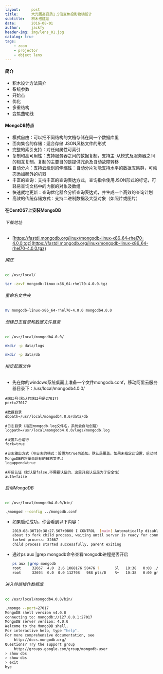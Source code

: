 ```yaml
---
layout:     post
title:      大光圈高品质1.5倍变焦投影物镜设计
subtitle:   积木搭建法
date:       2016-08-01
author:     jackfy
header-img: img/lens_01.jpg
catalog: true
tags:
    - zoom
    - projector
    - object lens
---
```


#### 简介
- 积木设计方法简介
- 系统参数
- 开始点
- 优化
- 多重结构
- 变焦曲轮线
#### MongoDB特点
- 模式自由：可以把不同结构的文档存储在同一个数据库里
- 面向集合的存储：适合存储 JSON风格文件的形式
- 完整的索引支持：对任何属性可索引
- 复制和高可用性：支持服务器之间的数据复制，支持主-从模式及服务器之间的相互复制。复制的主要目的是提供冗余及自动故障转移
- 自动分片：支持云级别的伸缩性：自动分片功能支持水平的数据库集群，可动态添加额外的机器
- 丰富的查询：支持丰富的查询表达方式，查询指令使用JSON形式的标记，可轻易查询文档中的内嵌的对象及数组
- 快速就地更新：查询优化器会分析查询表达式，并生成一个高效的查询计划
- 高效的传统存储方式：支持二进制数据及大型对象（如照片或图片）

#### 在CentOS7上安装MongoDB
###### 下载地址
- [https://fastdl.mongodb.org/linux/mongodb-linux-x86_64-rhel70-4.0.0.tgz](https://fastdl.mongodb.org/linux/mongodb-linux-x86_64-rhel70-4.0.0.tgz)
###### 解压
```bash
cd /usr/local/

tar -zxvf mongodb-linux-x86_64-rhel70-4.0.0.tgz 
```
###### 重命名文件夹
```bash
mv mongodb-linux-x86_64-rhel70-4.0.0 mongodb4.0.0
```
###### 创建日志目录和数据文件目录
```bash
cd /usr/local/mongodb4.0.0/

mkdir -p data/logs

mkdir -p data/db
```
###### 指定配置文件
- 先在你的windows系统桌面上准备一个文件mongodb.conf，移动阿里云服务器目录下：/usr/local/mongodb4.0.0/
```
#端口号(默认的端口号是27017)
port=27017

#数据目录
dbpath=/usr/local/mongodb4.0.0/data/db

#日志目录（指定mongodb.log文件名，系统会自动创建）
logpath=/usr/local/mongodb4.0.0/logs/mongodb.log

#设置后台运行
fork=true 

#日志输出方式（写日志的模式：设置为true为追加。默认是覆盖。如果未指定此设置，启动时MongoDB的将覆盖现有的日志文件。）
logappend=true 

#开启认证（默认是false,不需要认证的，这里开启认证是为了安全性）
auth=false
```
###### 启动MongoDB
```bash
cd /usr/local/mongodb4.0.0/bin/

./mongod --config ../mongodb.conf
```
- 如果启动成功，你会看到以下内容：
    ```bash
    2019-08-30T10:38:27.567+0800 I CONTROL  [main] Automatically disabling TLS 1.0, to force-enable TLS 1.0 specify --sslDisabledProtocols 'none'
    about to fork child process, waiting until server is ready for connections.
    forked process: 32667
    child process started successfully, parent exiting
    ```
- 通过ps aux |grep mongodb命令查看mongodb进程是否开启
    ```bash
    ps aux |grep mongodb
    root     32667  4.0  2.6 1068176 50476 ?       Sl   10:38   0:00 ./mongod --config ../mongodb.conf
    root     32694  0.0  0.0 112708   988 pts/0    R+   10:38   0:00 grep --color=auto mongodb
    ```
###### 进入终端操作数据库
```bash
cd /usr/local/mongodb4.0.0/bin/

./mongo --port=27017
MongoDB shell version v4.0.0
connecting to: mongodb://127.0.0.1:27017
MongoDB server version: 4.0.0
Welcome to the MongoDB shell.
For interactive help, type "help".
For more comprehensive documentation, see
	http://docs.mongodb.org/
Questions? Try the support group
	http://groups.google.com/group/mongodb-user
> show dbs
> show dbs
> exit
bye
```
